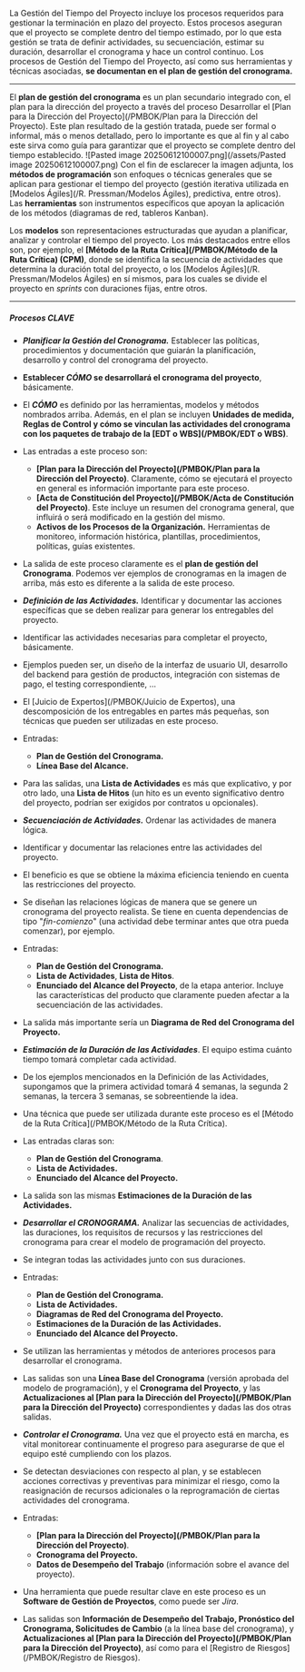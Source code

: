 La Gestión del Tiempo del Proyecto incluye los procesos requeridos para gestionar la terminación en plazo del proyecto.
Estos procesos aseguran que el proyecto se complete dentro del tiempo estimado, por lo que esta gestión se trata de definir actividades, su secuenciación, estimar su duración, desarrollar el cronograma y hace un control continuo.
Los procesos de Gestión del Tiempo del Proyecto, así como sus herramientas y técnicas asociadas, **se documentan en el plan de gestión del cronograma.**
****
El **plan de gestión del cronograma** es un plan secundario integrado con, el plan para la dirección del proyecto a través del proceso Desarrollar el [Plan para la Dirección del Proyecto](/PMBOK/Plan para la Dirección del Proyecto).
Este plan resultado de la gestión tratada, puede ser formal o informal, más o menos detallado, pero lo importante es que al fin y al cabo este sirva como guía para garantizar que el proyecto se complete dentro del tiempo establecido.
	![Pasted image 20250612100007.png](/assets/Pasted image 20250612100007.png)
Con el fin de esclarecer la imagen adjunta, los **métodos de programación** son enfoques o técnicas generales que se aplican para gestionar el tiempo del proyecto (gestión iterativa utilizada en [Modelos Ágiles](/R. Pressman/Modelos Ágiles), predictiva, entre otros). 
Las **herramientas** son instrumentos específicos que apoyan la aplicación de los métodos (diagramas de red, tableros Kanban).

Los **modelos** son representaciones estructuradas que ayudan a planificar, analizar y controlar el tiempo del proyecto. Los más destacados entre ellos son, por ejemplo, el **[Método de la Ruta Crítica](/PMBOK/Método de la Ruta Crítica) (CPM)**, donde se identifica la secuencia de actividades que determina la duración total del proyecto, o los [Modelos Ágiles](/R. Pressman/Modelos Ágiles) en sí mismos, para los cuales se divide el proyecto en *sprints* con duraciones fijas, entre otros. 
****
##### **Procesos CLAVE**
- ***Planificar la Gestión del Cronograma.*** Establecer las políticas, procedimientos y documentación que guiarán la planificación, desarrollo y control del cronograma del proyecto.
- **Establecer *CÓMO* se desarrollará el cronograma del proyecto**, básicamente.
- El ***CÓMO*** es definido por las herramientas, modelos y métodos nombrados arriba. Además, en el plan se incluyen **Unidades de medida, Reglas de Control y cómo se vinculan las actividades del cronograma con los paquetes de trabajo de la [EDT o WBS](/PMBOK/EDT o WBS)**.
- Las entradas a este proceso son:
	- **[Plan para la Dirección del Proyecto](/PMBOK/Plan para la Dirección del Proyecto)**. Claramente, cómo se ejecutará el proyecto en general es información importante para este proceso.
	- **[Acta de Constitución del Proyecto](/PMBOK/Acta de Constitución del Proyecto)**. Este incluye un resumen del cronograma general, que influirá o será modificado en la gestión del mismo.
	- **Activos de los Procesos de la Organización.** Herramientas de monitoreo, información histórica, plantillas, procedimientos, políticas, guías existentes. 
- La salida de este proceso claramente es el **plan de gestión del Cronograma**. Podemos ver ejemplos de cronogramas en la imagen de arriba, más esto es diferente a la salida de este proceso.  
	
- ***Definición de las Actividades.*** Identificar y documentar las acciones específicas que se deben realizar para generar los entregables del proyecto.
- Identificar las actividades necesarias para completar el proyecto, básicamente.
- Ejemplos pueden ser, un diseño de la interfaz de usuario UI, desarrollo del backend para gestión de productos, integración con sistemas de pago, el testing correspondiente, ... 
- El [Juicio de Expertos](/PMBOK/Juicio de Expertos), una descomposición de los entregables en partes más pequeñas, son técnicas que pueden ser utilizadas en este proceso.
- Entradas:
	- **Plan de Gestión del Cronograma.**
	- **Línea Base del Alcance.**
- Para las salidas, una **Lista de Actividades** es más que explicativo, y por otro lado, una **Lista de Hitos** (un hito es un evento significativo dentro del proyecto, podrían ser exigidos por contratos u opcionales).

- ***Secuenciación de Actividades.*** Ordenar las actividades de manera lógica.
- Identificar y documentar las relaciones entre las actividades del proyecto.
- El beneficio es que se obtiene la máxima eficiencia teniendo en cuenta las restricciones del proyecto.
- Se diseñan las relaciones lógicas de manera que se genere un cronograma del proyecto realista. Se tiene en cuenta dependencias de tipo "*fin-comienzo*" (una actividad debe terminar antes que otra pueda comenzar), por ejemplo.
- Entradas:
	- **Plan de Gestión del Cronograma.**
	- **Lista de Actividades**, **Lista de Hitos**.
	- **Enunciado del Alcance del Proyecto**, de la etapa anterior. Incluye las características del producto que claramente pueden afectar a la secuenciación de las actividades.
- La salida más importante sería un **Diagrama de Red del Cronograma del Proyecto.**

- ***Estimación de la Duración de las Actividades***. El equipo estima cuánto tiempo tomará completar cada actividad.
- De los ejemplos mencionados en la Definición de las Actividades, supongamos que la primera actividad tomará 4 semanas, la segunda 2 semanas, la tercera 3 semanas, se sobreentiende la idea.
- Una técnica que puede ser utilizada durante este proceso es el [Método de la Ruta Crítica](/PMBOK/Método de la Ruta Crítica). 
- Las entradas claras son:
	- **Plan de Gestión del Cronograma**.
	- **Lista de Actividades.**
	- **Enunciado del Alcance del Proyecto.**
- La salida son las mismas **Estimaciones de la Duración de las Actividades.**

- ***Desarrollar el CRONOGRAMA.*** Analizar las secuencias de actividades, las duraciones, los requisitos de recursos y las restricciones del cronograma para crear el modelo de programación del proyecto.
- Se integran todas las actividades junto con sus duraciones.
- Entradas:
	- **Plan de Gestión del Cronograma.**
	- **Lista de Actividades.**
	- **Diagramas de Red del Cronograma del Proyecto.**
	- **Estimaciones de la Duración de las Actividades.**
	- **Enunciado del Alcance del Proyecto.**
- Se utilizan las herramientas y métodos de anteriores procesos para desarrollar el cronograma.
- Las salidas son una **Línea Base del Cronograma** (versión aprobada del modelo de programación), y el **Cronograma del Proyecto**, y las **Actualizaciones al [Plan para la Dirección del Proyecto](/PMBOK/Plan para la Dirección del Proyecto)** correspondientes y dadas las dos otras salidas.

- ***Controlar el Cronograma.*** Una vez que el proyecto está en marcha, es vital monitorear continuamente el progreso para asegurarse de que el equipo esté cumpliendo con los plazos.
- Se detectan desviaciones con respecto al plan, y se establecen acciones correctivas y preventivas para minimizar el riesgo, como la reasignación de recursos adicionales o la reprogramación de ciertas actividades del cronograma.
- Entradas:
	- **[Plan para la Dirección del Proyecto](/PMBOK/Plan para la Dirección del Proyecto)**.
	- **Cronograma del Proyecto.**
	- **Datos de Desempeño del Trabajo** (información sobre el avance del proyecto).
- Una herramienta que puede resultar clave en este proceso es un **Software de Gestión de Proyectos**, como puede ser *Jira*.
- Las salidas son **Información de Desempeño del Trabajo, Pronóstico del Cronograma, Solicitudes de Cambio** (a la línea base del cronograma), y **Actualizaciones al [Plan para la Dirección del Proyecto](/PMBOK/Plan para la Dirección del Proyecto)**, así como para el [Registro de Riesgos](/PMBOK/Registro de Riesgos).

